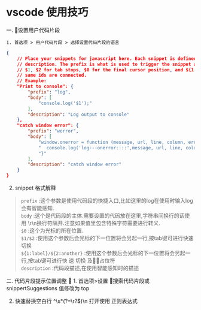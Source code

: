 # vscode 使用技巧

一. 设置用户代码片段
    
    1. 首选项 > 用户代码片段 > 选择设置代码片段的语言
   
```json
{
    // Place your snippets for javascript here. Each snippet is defined under a snippet name and has a prefix, body and 
    // description. The prefix is what is used to trigger the snippet and the body will be expanded and inserted. Possible variables are:
    // $1, $2 for tab stops, $0 for the final cursor position, and ${1:label}, ${2:another} for placeholders. Placeholders with the 
    // same ids are connected.
    // Example:
    "Print to console": {
        "prefix": "log",
        "body": [
            "console.log('$1');"
        ],
        "description": "Log output to console"
    },
    "catch window error": {
        "prefix": "werror",
        "body": [
            "window.onerror = function (message, url, line, column, error) {",
            "  console.log('log---onerror::::',message, url, line, column, error)",
            "}"
        ],
        "description": "catch window error"
    }
}

```
   
2. snippet 格式解释

>`prefix` :这个参数是使用代码段的快捷入口,比如这里的log在使用时输入log会有智能感知.   
>`body` :这个是代码段的主体.需要设置的代码放在这里,字符串间换行的话使用 \r\n换行符隔开.注意如果值里包含特殊字符需要进行转义.  
>`$0` :这个为光标的所在位置.  
>`$1/$2` :使用这个参数后会光标的下一位置将会另起一行,按tab键可进行快速切换  
>`${1:label}/${2:another}`  :使用这个参数后会光标的下一位置将会另起一行,按tab键可进行快       速 切换 及占位符  
>`description` :代码段描述,在使用智能感知时的描述


二. 代码片段提示位置调整 
    1. 首选项>设置 搜索代码片段或 snippertSuggestions 值修改为 top



  2. 快速替换空白行
    ^\s*(?=\r?$)\n 打开使用 正则表达式


   